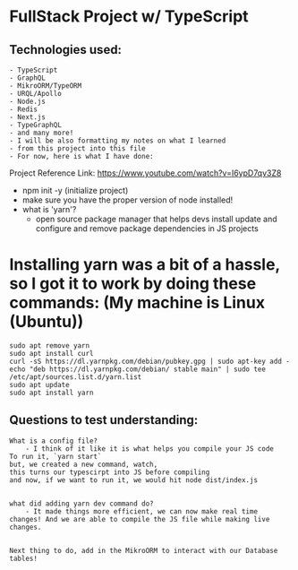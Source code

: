 # FullStack Project w/ TypeScript
## Technologies used:
    - TypeScript
    - GraphQL
    - MikroORM/TypeORM
    - URQL/Apollo
    - Node.js
    - Redis
    - Next.js
    - TypeGraphQL
    - and many more!
    - I will be also formatting my notes on what I learned
    - from this project into this file
    - For now, here is what I have done:

Project Reference Link: https://www.youtube.com/watch?v=I6ypD7qv3Z8
-  npm init -y  (initialize project)
- make sure you have the proper version of node installed!
- what is 'yarn'?
	- open source package manager that helps devs install update and configure and remove package dependencies in JS projects

# Installing yarn was a bit of a hassle, so I got it to work by doing these commands: (My machine is Linux (Ubuntu))
```
sudo apt remove yarn
sudo apt install curl
curl -sS https://dl.yarnpkg.com/debian/pubkey.gpg | sudo apt-key add -
echo "deb https://dl.yarnpkg.com/debian/ stable main" | sudo tee /etc/apt/sources.list.d/yarn.list
sudo apt update
sudo apt install yarn
```

## Questions to test understanding:

```
What is a config file?
	- I think of it like it is what helps you compile your JS code
To run it, `yarn start`
but, we created a new command, watch,
this turns our typescirpt into JS before compiling
and now, if we want to run it, we would hit node dist/index.js


what did adding yarn dev command do?
	- It made things more efficient, we can now make real time changes! And we are able to compile the JS file while making live changes.


Next thing to do, add in the MikroORM to interact with our Database tables!
```
